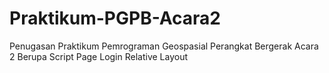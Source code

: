 # Praktikum-PGPB-Acara2
Penugasan Praktikum Pemrograman Geospasial Perangkat Bergerak Acara 2 Berupa Script Page Login Relative Layout
